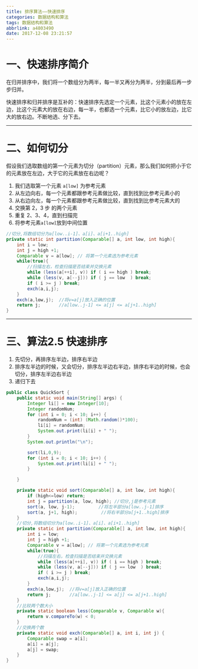 ```yaml
---
title: 排序算法——快速排序
categories: 数据结构和算法
tags: 数据结构和算法
abbrlink: a4803490
date: 2017-12-08 23:21:57
---
```


# 一、快速排序简介

在归并排序中，我们将一个数组分为两半，每一半又再分为两半，分到最后再一步步归并。

快速排序和归并排序是互补的：快速排序先选定一个元素，比这个元素小的放在左边，比这个元素大的放在右边，每一半，也都选一个元素，比它小的放左边，比它大的放右边。不断地选、分下去。

<!-- more -->

---

# 二、如何切分

假设我们选取数组的第一个元素为切分（partition）元素，那么我们如何把小于它的元素放在左边，大于它的元素放在右边呢？

1. 我们选取第一个元素 `a[low]` 为参考元素
2. 从左边向右，每一个元素都跟参考元素做比较，直到找到比参考元素小的
3. 从右边向左，每一个元素都跟参考元素做比较，直到找到比参考元素大的
4. 交换第 2，3 步 的两个元素
5. 重复 2、3、4，直到扫描完
6. 将参考元素`a[low]`放到中间位置

```java
//切分,将数组切分为a[low..i-1]、a[i]、a[i+1..high]
private static int partition(Comparable[] a, int low, int high){
    int i = low;
    int j = high +1;
    Comparable v = a[low]; // 将第一个元素选为参考元素
    while(true){
        //扫描左右，检查扫描是否结束并交换元素
        while (less(a[++i], v)) if ( i == high ) break;
        while (less(v, a[--j])) if ( j == low  ) break;
        if ( i >= j ) break;
        exch(a,i,j);
    }
    exch(a,low,j);  //将v=a[j]放入正确的位置
    return j;       //a[low..j-1] <= a[j] <= a[j+1..high]
}
```



---

# 三、算法2.5 快速排序


1. 先切分，再排序左半边，排序右半边
2. 排序左半边的时候，又会切分，排序左半边右半边，排序右半边的时候，也会切分，排序左半边右半边
3. 递归下去

```java
public class QuickSort {
    public static void main(String[] args) {
        Integer li[] = new Integer[10];
        Integer randomNum;
        for (int i = 0; i < 10; i++) {
            randomNum = (int) (Math.random()*100);
            li[i] = randomNum;
            System.out.print(li[i] + " ");
        }
        System.out.println("\n");

        sort(li,0,9);
        for (int i = 0; i < 10; i++) {
            System.out.print(li[i] + " ");
        }

    }

    private static void sort(Comparable[] a, int low, int high){
        if (high<=low) return;
        int j = partition(a, low, high); //切分,j是参考元素
        sort(a, low, j-1);         //将左半部分a[low..j-1]排序
        sort(a, j+1, high);         //将右半部分a[j+1..high]排序
    }
    //切分,将数组切分为a[low..i-1]、a[i]、a[i+1..high]
    private static int partition(Comparable[] a, int low, int high){
        int i = low;
        int j = high +1;
        Comparable v = a[low]; // 将第一个元素选为参考元素
        while(true){
            //扫描左右，检查扫描是否结束并交换元素
            while (less(a[++i], v)) if ( i == high ) break;
            while (less(v, a[--j])) if ( j == low  ) break;
            if ( i >= j ) break;
            exch(a,i,j);
        }
        exch(a,low,j);  //将v=a[j]放入正确的位置
        return j;       //a[low..j-1] <= a[j] <= a[j+1..high]
    }
    //比较两个数大小
    private static boolean less(Comparable v, Comparable w){
        return v.compareTo(w) < 0;
    }
    //交换两个数
    private static void exch(Comparable[] a, int i, int j) {
        Comparable swap = a[i];
        a[i] = a[j];
        a[j] = swap;
    }
}
```
